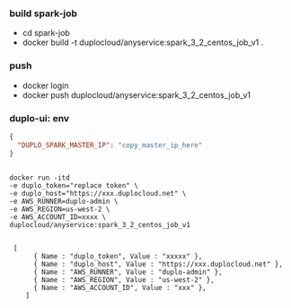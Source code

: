 ### build  spark-job
* cd spark-job
* docker build -t duplocloud/anyservice:spark_3_2_centos_job_v1 .
### push
* docker login
* docker push duplocloud/anyservice:spark_3_2_centos_job_v1
 

###  duplo-ui: env  

```json
{
  "DUPLO_SPARK_MASTER_IP": "copy_master_ip_here" 
}

```


```

docker run -itd 
-e duplo_token="replace token" \
-e duplo_host="https://xxx.duplocloud.net" \
-e AWS_RUNNER=duplo-admin \
-e AWS_REGION=us-west-2 \
-e AWS_ACCOUNT_ID=xxxx \
duplocloud/anyservice:spark_3_2_centos_job_v1
 

 [
      { Name : "duplo_token", Value : "xxxxx" },
      { Name : "duplo_host", Value : "https://xxx.duplocloud.net" },
      { Name : "AWS_RUNNER", Value : "duplo-admin" },
      { Name : "AWS_REGION", Value : "us-west-2" },
      { Name : "AWS_ACCOUNT_ID", Value : "xxx" },
    ]
```